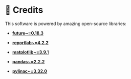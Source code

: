 # 🎉 Credits

This software is powered by amazing open-source libraries:

- **[future~=0.18.3
](https://pypi.org/project/future/)**

- **[reportlab~=4.2.2
](https://pypi.org/project/reportlab/)**

- **[matplotlib~=3.9.1
](https://pypi.org/project/matplotlib/)**

- **[pandas~=2.2.2
](https://pypi.org/project/pandas/)**

- **[pylinac~=3.32.0
](https://pypi.org/project/pylinac/)**
